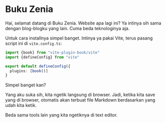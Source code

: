 # Buku Zenia&#x20;

Hai, selamat datang di Buku Zenia. Website apa lagi ini? Ya intinya sih sama dengan blog-blogku yang lain. Cuma beda teknologinya aja.

Untuk cara installnya simpel banget. Intinya ya pakai Vite, terus pasang script ini di `vite.config.ts`:

```typescript
import {book} from "vite-plugin-book/vite"
import {defineConfig} from "vite"

export default defineConfig({
  plugins: [book()]
}
```

Simpel banget kan?

Yang aku suka sih, kita ngetik langsung di browser. Jadi, ketika kita save yang di browser, otomatis akan terbuat file Markdown berdasarkan yang udah kita ketik.

Beda sama tools lain yang kita ngetiknya di text editor.
